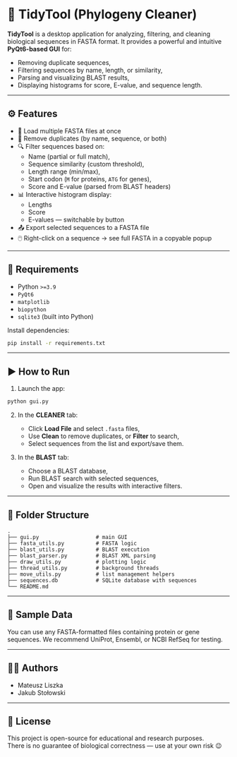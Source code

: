 # 🧬 TidyTool (Phylogeny Cleaner)

**TidyTool** is a desktop application for analyzing, filtering, and cleaning biological sequences in FASTA format. It provides a powerful and intuitive **PyQt6-based GUI** for:

- Removing duplicate sequences,
- Filtering sequences by name, length, or similarity,
- Parsing and visualizing BLAST results,
- Displaying histograms for score, E-value, and sequence length.

---

## ⚙️ Features

- 📂 Load multiple FASTA files at once
- 🧹 Remove duplicates (by name, sequence, or both)
- 🔍 Filter sequences based on:
  - Name (partial or full match),
  - Sequence similarity (custom threshold),
  - Length range (min/max),
  - Start codon (`M` for proteins, `ATG` for genes),
  - Score and E-value (parsed from BLAST headers)
- 📊 Interactive histogram display:
  - Lengths
  - Score
  - E-values — switchable by button
- 📤 Export selected sequences to a FASTA file
- 🖱️ Right-click on a sequence → see full FASTA in a copyable popup

---

## 🧱 Requirements

- Python `>=3.9`
- `PyQt6`
- `matplotlib`
- `biopython`
- `sqlite3` (built into Python)

Install dependencies:
```bash
pip install -r requirements.txt
```

---

## ▶️ How to Run

1. Launch the app:
```bash
python gui.py
```

2. In the **CLEANER** tab:
   - Click **Load File** and select `.fasta` files,
   - Use **Clean** to remove duplicates, or **Filter** to search,
   - Select sequences from the list and export/save them.

3. In the **BLAST** tab:
   - Choose a BLAST database,
   - Run BLAST search with selected sequences,
   - Open and visualize the results with interactive filters.

---

## 📁 Folder Structure

```
.
├── gui.py                  # main GUI
├── fasta_utils.py          # FASTA logic
├── blast_utils.py          # BLAST execution
├── blast_parser.py         # BLAST XML parsing
├── draw_utils.py           # plotting logic
├── thread_utils.py         # background threads
├── move_utils.py           # list management helpers
├── sequences.db            # SQLite database with sequences
└── README.md
```

---

## 🧪 Sample Data

You can use any FASTA-formatted files containing protein or gene sequences.
We recommend UniProt, Ensembl, or NCBI RefSeq for testing.

---

## 👨‍🔬 Authors

- Mateusz Liszka  
- Jakub Stołowski

---

## 📜 License

This project is open-source for educational and research purposes.  
There is no guarantee of biological correctness — use at your own risk 😉
